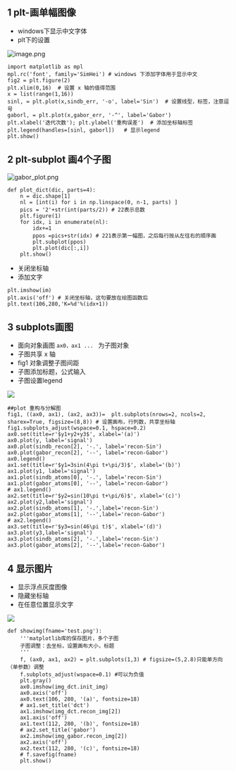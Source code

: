## 1 plt-画单幅图像 
- windows下显示中文字体
- plt下的设置

![image.png](http://upload-images.jianshu.io/upload_images/3022282-2e2f3538ffd72fd4.png?imageMogr2/auto-orient/strip%7CimageView2/2/w/1240)

```
import matplotlib as mpl
mpl.rc('font', family='SimHei') # windows 下添加字体用于显示中文
fig2 = plt.figure(2)
plt.xlim(0,16)  # 设置 x 轴的值得范围
x = list(range(1,16))
sinl, = plt.plot(x,sindb_err, '-o', label='Sin')  # 设置线型，标签，注意逗号
gaborl, = plt.plot(x,gabor_err, '-^', label='Gabor')
plt.xlabel('迭代次数'); plt.ylabel('重构误差')  # 添加坐标轴标签
plt.legend(handles=[sinl, gaborl])   # 显示legend
plt.show()
```


## 2 plt-subplot 画4个子图
![gabor_plot.png](http://upload-images.jianshu.io/upload_images/3022282-6521680a26f0bb8c.png?imageMogr2/auto-orient/strip%7CimageView2/2/w/1240)
```
def plot_dict(dic, parts=4):
    n = dic.shape[1]
    nl = [int(i) for i in np.linspace(0, n-1, parts) ]
    pics = '2'+str(int(parts/2)) # 22表示总数
    plt.figure(1)
    for idx, i in enumerate(nl):
        idx+=1
        ppos =pics+str(idx) # 221表示第一幅图，之后每行按从左往右的顺序画
        plt.subplot(ppos)
        plt.plot(dic[:,i])
    plt.show()
```
- 关闭坐标轴
- 添加文字

```
plt.imshow(im)
plt.axis('off') # 关闭坐标轴，这句要放在绘图函数后
plt.text(106,280,'K=%d'%(idx+1))
```


## 3 subplots画图
- 面向对象画图 `ax0，ax1 ... ` 为子图对象
- 子图共享 x 轴
- fig1 对象调整子图间距
- 子图添加标题，公式输入
- 子图设置legend

![](http://upload-images.jianshu.io/upload_images/3022282-ce948c0a0f2441ce.png?imageMogr2/auto-orient/strip%7CimageView2/2/w/1240)

```
##plot 重构与分解图
fig1, ((ax0, ax1), (ax2, ax3))=  plt.subplots(nrows=2, ncols=2, sharex=True, figsize=(8,8)) # 设置画布，行列数，共享坐标轴
fig1.subplots_adjust(wspace=0.1, hspace=0.2)
ax0.set(title=r'$y1+y2+y3$', xlabel='(a)')
ax0.plot(y, label='signal')
ax0.plot(sindb_recon[2], '-.', label='recon-Sin')
ax0.plot(gabor_recon[2], '--', label='recon-Gabor')
ax0.legend()
ax1.set(title=r'$y1=3sin(4\pi t+\pi/3)$', xlabel='(b)')
ax1.plot(y1, label='signal')
ax1.plot(sindb_atoms[0], '-.', label='recon-Sin')
ax1.plot(gabor_atoms[0], '--', label='recon-Gabor')
# ax1.legend()
ax2.set(title=r'$y2=sin(10\pi t+\pi/6)$', xlabel='(c)')
ax2.plot(y2,label='signal')
ax2.plot(sindb_atoms[1], '-.',label='recon-Sin')
ax2.plot(gabor_atoms[1], '--',label='recon-Gabor')
# ax2.legend()
ax3.set(title=r'$y3=sin(46\pi t)$', xlabel='(d)')
ax3.plot(y3,label='signal')
ax3.plot(sindb_atoms[2], '-.',label='recon-Sin')
ax3.plot(gabor_atoms[2], '--',label='recon-Gabor')
```

## 4 显示图片
- 显示浮点灰度图像
- 隐藏坐标轴
- 在任意位置显示文字


![](http://upload-images.jianshu.io/upload_images/3022282-bc6bda466d390c33.png?imageMogr2/auto-orient/strip%7CimageView2/2/w/1240)


```
def showimg(fname='test.png'):
    '''matplotlib库的保存图片，多个子图
    子图调整：去坐标，设置画布大小，标题
    '''
    f, (ax0, ax1, ax2) = plt.subplots(1,3) # figsize=(5,2.8)只能单方向（单参数）调整
    f.subplots_adjust(wspace=0.1) #可以为负值 
    plt.gray()
    ax0.imshow(img_dct.init_img)
    ax0.axis('off')
    ax0.text(106, 280, '(a)', fontsize=18)
    # ax1.set_title('dct')
    ax1.imshow(img_dct.recon_img[2])
    ax1.axis('off')
    ax1.text(112, 280, '(b)', fontsize=18)
    # ax2.set_title('gabor')
    ax2.imshow(img_gabor.recon_img[2])
    ax2.axis('off')
    ax2.text(112, 280, '(c)', fontsize=18)
    # f.savefig(fname)
    plt.show()
```
